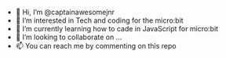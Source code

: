 - 👋 Hi, I’m @captainawesomejnr
- 👀 I’m interested in Tech and coding for the micro:bit
- 🌱 I’m currently learning how to cade in JavaScript for micro:bit
- 💞️ I’m looking to collaborate on ...
- 📫 You can reach me by commenting on this repo

<!---
captainawesomejnr/captainawesomejnr is a ✨ special ✨ repository because its `README.md` (this file) appears on your GitHub profile.
You can click the Preview link to take a look at your changes.
--->
